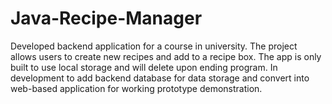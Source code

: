 # Java-Recipe-Manager
Developed backend application for a course in university. The project allows users to create new recipes and add to a recipe box. The app is only built to use local storage and will delete upon ending program. In development to add backend database for data storage and convert into web-based application for working prototype demonstration.
